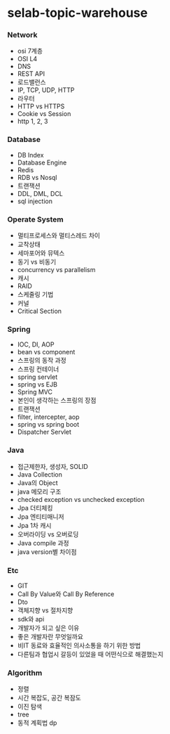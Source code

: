 # selab-topic-warehouse

### Network
- osi 7계층
- OSI L4		
- DNS	
- REST API
- 로드밸런스
- IP, TCP, UDP, HTTP	
- 라우터
- HTTP vs HTTPS
- Cookie vs Session
- http 1, 2, 3

### Database
- DB Index	
- Database Engine	
- Redis		
- RDB vs Nosql
- 트랜잭션
- DDL, DML, DCL
- sql injection

### Operate System
- 멀티프로세스와 멀티스레드 차이	
- 교착상태	
- 세마포어와 뮤텍스
- 동기 vs 비동기	
- concurrency vs parallelism		
- 캐시	
- RAID
- 스케줄링 기법
- 커널
- Critical Section

### Spring
- IOC, DI, AOP	
- bean vs component	
- 스프링의 동작 과정	
- 스프링 컨테이너		
- spring servlet	
- spring vs EJB		
- Spring MVC
- 본인이 생각하는 스프링의 장점	
- 트랜잭션
- filter, intercepter, aop
- spring vs spring boot
- Dispatcher Servlet 

### Java
- 접근제한자, 생성자, SOLID	
- Java Collection	
- Java의 Object
- java 메모리 구조		
- checked exception vs unchecked exception	
- Jpa 더티체킹		
- Jpa 엔티티매니저
- Jpa 1차 캐시		
- 오버라이딩 vs 오버로딩
- Java compile 과정
- java version별 차이점

### Etc
- GIT	
- Call By Value와 Call By Reference
- Dto	
- 객체지향 vs 절차지향	
- sdk와 api
- 개발자가 되고 싶은 이유		
- 좋은 개발자란 무엇일까요
- 비IT 동료와 효율적인 의사소통을 하기 위한 방법
- 다른팀과 협업시 갈등이 있었을 때 어떤식으로 해결했는지

### Algorithm
- 정렬
- 시간 복잡도, 공간 복잠도	
- 이진 탐색
- tree
- 동적 계획법 dp
